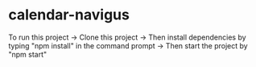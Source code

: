 # calendar-navigus

To run this project -> Clone this project -> Then install dependencies by typing "npm install" in the command prompt -> Then start the project by "npm start"
